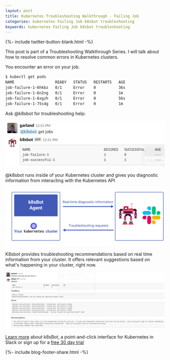 ```yaml
---
layout: post
title: Kubernetes Troubleshooting Walkthrough - Failing Job
categories: kubernetes Failing Job k8sbot troubleshooting
keywords: kubernetes Failing Job k8sbot troubleshooting
---
```

{%- include twitter-button-blank.html -%}

This post is part of a Troubleshooting Walkthrough Series. I will talk about how to resolve common errors in Kubernetes clusters.

You encounter an error on your job.

```bash
$ kubectl get pods
NAME                  READY   STATUS   RESTARTS   AGE
job-failure-1-6hkbz   0/1     Error    0          36s
job-failure-1-6n2ng   0/1     Error    0          1m
job-failure-1-6xgzh   0/1     Error    0          56s
job-failure-1-75s4g   0/1     Error    0          1m
```

Ask @k8sbot for troubleshooting help:

![get jobs](/assets/blog/images/workflow/failing-job/failed-job-1.png)

@k8sbot runs inside of your Kubernetes cluster and gives you diagnostic information
from interacting with the Kubernetes API

![get ingress](/assets/blog/images/workflow/k8sbot-agent-request.png)

K8sbot provides troubleshooting recommendations based on real time information
from your cluster.  It offers relevant suggestions based on what's happening
in your cluster, right now.

![trace ingress](/assets/blog/images/workflow/failing-job/failed-job-2.png)

<A HREF="https://managedkube.com">Learn more</a> about k8sBot, a point-and-click interface for Kubernetes in Slack or sign up for a <A HREF="https://managedkube.com/free-k8sbot-trial-signup">free 30 day trial</a>

<!-- Blog footer share -->
{%- include blog-footer-share.html -%}

